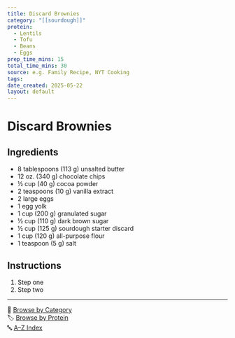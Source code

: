 ```yaml
---
title: Discard Brownies
category: "[[sourdough]]"
protein:
  - Lentils
  - Tofu
  - Beans
  - Eggs
prep_time_mins: 15
total_time_mins: 30
source: e.g. Family Recipe, NYT Cooking
tags: 
date_created: 2025-05-22
layout: default
---
```


# Discard Brownies

## Ingredients

- 8 tablespoons (113 g) unsalted butter  
- 12 oz. (340 g) chocolate chips  
- ½ cup (40 g) cocoa powder
- 2 teaspoons (10 g) vanilla extract  
- 2 large eggs  
- 1 egg yolk  
- 1 cup (200 g) granulated sugar  
- ½ cup (110 g) dark brown sugar  
- ½ cup (125 g) sourdough starter discard  
- 1 cup (120 g) all-purpose flour  
- 1 teaspoon (5 g) salt

## Instructions

1. Step one
2. Step two


---

📁 [Browse by Category](../indexes/categories.md)  
🏷️ [Browse by Protein](../indexes/protein.md)  
🔤 [A–Z Index](../indexes/alphabet.md)
